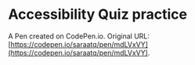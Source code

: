 # Accessibility Quiz practice

A Pen created on CodePen.io. Original URL: [https://codepen.io/saraatq/pen/mdLVxVY](https://codepen.io/saraatq/pen/mdLVxVY).


